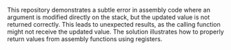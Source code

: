 This repository demonstrates a subtle error in assembly code where an argument is modified directly on the stack, but the updated value is not returned correctly. This leads to unexpected results, as the calling function might not receive the updated value. The solution illustrates how to properly return values from assembly functions using registers.